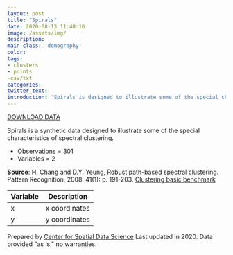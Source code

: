 ```yaml
---
layout: post
title: "Spirals"
date: 2020-08-13 11:40:10
image: /assets/img/
description:
main-class: 'demography'
color:
tags:
- clusters
- points
-csv/txt
categories:
twitter_text:
introduction: 'Spirals is designed to illustrate some of the special characteristics of spectral clustering'
---
```

<script>
$('#map').hide();
</script>

[DOWNLOAD DATA](../data/spirals.csv)


Spirals is a synthetic data designed to illustrate some of the special characteristics of spectral clustering.

* Observations = 301
* Variables = 2


**Source**: H. Chang and D.Y. Yeung, Robust path-based spectral clustering. Pattern Recognition, 2008. 41(1): p. 191-203. [Clustering basic benchmark](http://cs.joensuu.fi/sipu/datasets/)

|**Variable**|**Description**|
|---|---|
|x|x coordinates|
|y|y coordinates|

Prepared by [Center for Spatial Data Science](https://spatial.uchicago.edu/) Last updated in 2020. Data provided "as is," no warranties.